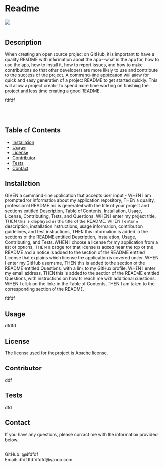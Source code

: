 # Readme <br>

<img src="(https://img.shields.io/badge/License-Apache-red.svg)](https://opensource.org/licenses/Apache)"></img>
<br></br>

<h2>Description</h2> 
When creating an open source project on GitHub, it is important to have a quality README with information about the app--what is the app for, how to use the app, how to install it, how to report issues, and how to make contributions so that other developers are more likely to use and contribute to the success of the project. A command-line application will allow for quick and easy generation of a project README to get started quickly.
 This will allow a project creator to spend more time working on finishing the project and less time creating a good README.
<p>fdfdf</p>
<br></br>

<h2>Table of Contents</h2>
  <ul> 
   <li><a href="#Installation">Installation</a></li> 
   <li><a href="#Usage">Usage</a></li>   
   <li><a href="#License">License</a></li>   
   <li><a href="#Contributor">Contributor</a></li>   
   <li><a href="#Tests">Tests</a></li>   
   <li><a href="#Contact">Contact</a></li>                         
  </ul>

  <h2 id="Installation">Installation</h2>  
  GIVEN a command-line application that accepts user input 
  - WHEN I am prompted for information about my application repository, 
  THEN a quality, professional README.md is generated with the title of your project and sections entitled Description, Table of Contents, Installation, Usage, License, Contributing, Tests, and Questions. 
  WHEN I enter my project title, THEN this is displayed as the title of the README. 
  WHEN I enter a description, installation instructions, usage information, contribution guidelines, and test instructions, 
  THEN this information is added to the sections of the README entitled Description, Installation, Usage, Contributing, and Tests. 
  WHEN I choose a license for my application from a list of options, THEN a badge for that license is added hear the top of the README and a notice is added to the section of the README entitled License that explains which license the application is covered under. 
  WHEN I enter my GitHub username, THEN this is added to the section of the README entitled Questions, with a link to my GitHub profile. 
  WHEN I enter my email address, THEN this is added to the section of the README entitled Questions, with instructions on how to reach me with additional questions. 
  WHEN I click on the links in the Table of Contents, THEN I am taken to the corresponding section of the README.                       
  <p>fdfdf</p>
  <h2 id="Usage">Usage</h2>
  <p>dfdfd</p> 
  <h2 id="License">License</h2>
  <p>The license used for the project is <a href="./README.md">Apache</a> license.</p>
  <h2 id="Contributor">Contributor</h2>
  <p>ddf</p>
  <h2 id="Tests">Tests</h2>
  <p>dfd</p>
  <h2 id="Contact">Contact</h2> 
  <p>If you have any questions, please contact me with the information provided below. </p> <br>
  GitHub: @dfdfdf <br>
  Email: dfdfdfdfdfdfd@yahoo.com